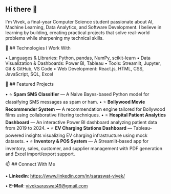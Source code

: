 ## Hi there 👋

I'm Vivek, a final-year Computer Science student passionate about AI, Machine Learning, Data Analytics, and Software Development.
I believe in learning by building, creating practical projects that solve real-world problems while sharpening my technical skills.

🔧 ## Technologies I Work With

• Languages & Libraries: Python, pandas, NumPy, scikit-learn
• Data Visualization & Dashboards: Power BI, Tableau
• Tools: Streamlit, Jupyter, Git & GitHub, VS Code
• Web Development: React.js, HTML, CSS, JavaScript, SQL, Excel

📌 ## Featured Projects

• ⭐ **Spam SMS Classifier** — A Naive Bayes-based Python model for classifying SMS messages as spam or ham.
• ⭐ **Bollywood Movie Recommender System** — A recommendation engine tailored for Bollywood films using collaborative filtering techniques.
• ⭐ **Hospital Patient Analytics Dashboard** — An interactive Power BI dashboard analyzing patient data from 2019 to 2024.
• ⭐ **EV Charging Stations Dashboard** — Tableau-powered insights visualizing EV charging infrastructure using mock datasets.
• ⭐ **Inventory & POS System** — A Streamlit-based app for inventory, sales, customer, and supplier management with PDF generation and Excel import/export support.

📫 ## Connect With Me

• **Linkedin**: https://www.linkedin.com/in/saraswat-vivek/

• **E-Mail**: viveksaraswat49@gmail.com
